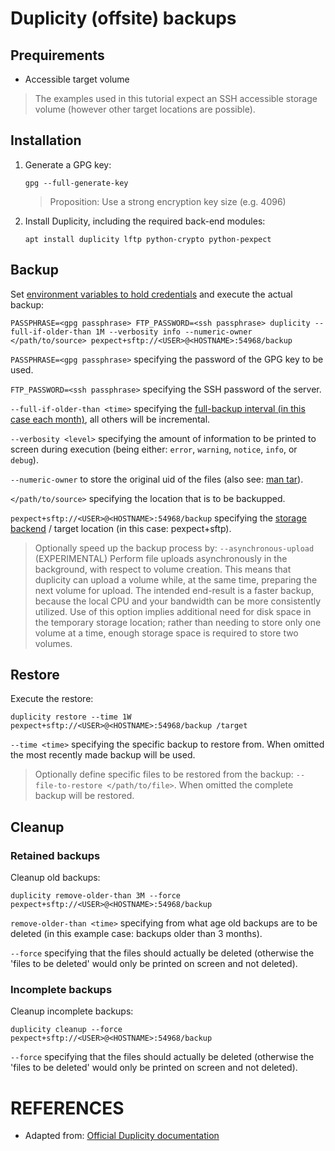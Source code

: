 # Duplicity (offsite) backups

## Prequirements

- Accessible target volume
> The examples used in this tutorial expect an SSH accessible storage volume (however other target locations are possible).



## Installation

1. Generate a GPG key:

    ```shell
    gpg --full-generate-key
    ```

    > Proposition: Use a strong encryption key size (e.g. 4096)

2. Install Duplicity, including the required back-end modules:

    ```shell
    apt install duplicity lftp python-crypto python-pexpect
    ```


## Backup

Set [environment variables to hold credentials][1] and execute the actual backup:

```shell
PASSPHRASE=<gpg passphrase> FTP_PASSWORD=<ssh passphrase> duplicity --full-if-older-than 1M --verbosity info --numeric-owner </path/to/source> pexpect+sftp://<USER>@<HOSTNAME>:54968/backup     
```

`PASSPHRASE=<gpg passphrase>` specifying the password of the GPG key to be used.

`FTP_PASSWORD=<ssh passphrase>` specifying the SSH password of the server.

`--full-if-older-than <time>` specifying the [full-backup interval (in this case each month)][4], all others will be incremental.

`--verbosity <level>` specifying the amount of information to be printed to screen during execution (being either: `error`, `warning`, `notice`, `info`, or `debug`).

`--numeric-owner` to store the original uid of the files (also see: [man tar][2]).

`</path/to/source>` specifying the location that is to be backupped.

`pexpect+sftp://<USER>@<HOSTNAME>:54968/backup` specifying the [storage backend][3] / target location (in this case: pexpect+sftp).

> Optionally speed up the backup process by: `--asynchronous-upload`
> (EXPERIMENTAL) Perform file uploads asynchronously in the background, with respect to volume creation. This means that duplicity can upload a volume while, at the same time, preparing the next volume for upload. The intended end-result is a faster backup, because the local CPU and your bandwidth can be more consistently utilized. Use of this option implies additional need for disk space in the temporary storage location; rather than needing to store only one volume at a time, enough storage space is required to store two volumes.

## Restore

Execute the restore:

```shell
duplicity restore --time 1W pexpect+sftp://<USER>@<HOSTNAME>:54968/backup /target
```

`--time <time>` specifying the specific backup to restore from. When omitted the most recently made backup will be used.

> Optionally define specific files to be restored from the backup: `--file-to-restore </path/to/file>`. When omitted the complete backup will be restored.


## Cleanup


### Retained backups

Cleanup old backups:

```shell
duplicity remove-older-than 3M --force pexpect+sftp://<USER>@<HOSTNAME>:54968/backup
```

`remove-older-than <time>` specifying from what age old backups are to be deleted (in this example case: backups older than 3 months).

`--force` specifying that the files should actually be deleted (otherwise the 'files to be deleted' would only be printed on screen and not deleted).


### Incomplete backups

Cleanup incomplete backups:

```shell
duplicity cleanup --force pexpect+sftp://<USER>@<HOSTNAME>:54968/backup
```

`--force` specifying that the files should actually be deleted (otherwise the 'files to be deleted' would only be printed on screen and not deleted).


# REFERENCES

- Adapted from: [Official Duplicity documentation][5]

<!-- REFERENCES -->
[1]:http://duplicity.nongnu.org/duplicity.1.html#sect6
[2]:https://linux.die.net/man/1/tar
[3]:http://duplicity.nongnu.org/duplicity.1.html#sect7
[4]:http://duplicity.nongnu.org/duplicity.1.html#sect8
[5]:http://duplicity.nongnu.org/duplicity.1.html
